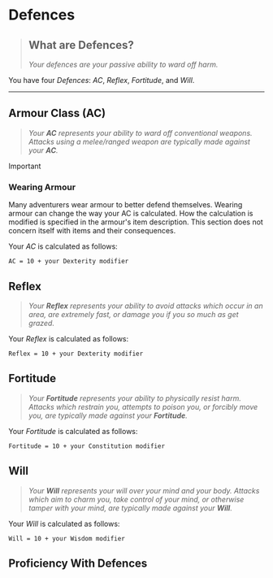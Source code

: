 # Defences

> ## What are Defences?
>
> *Your defences are your passive ability to ward off harm.*

You have four *Defences*: *AC*, *Reflex*, *Fortitude*, and *Will*.

---

## Armour Class (AC)

> *Your **AC** represents your ability to ward off conventional weapons. Attacks using a melee/ranged weapon are typically made against your **AC**.*

<span></span>

> [!IMPORTANT]
>
> ### Wearing Armour
>
> Many adventurers wear armour to better defend themselves. Wearing armour can change the way your AC is calculated. How the calculation is modified is specified in the armour's item description. This section does not concern itself with items and their consequences.

Your *AC* is calculated as follows:

`AC = 10 + your Dexterity modifier`

## Reflex

> *Your **Reflex** represents your ability to avoid attacks which occur in an area, are extremely fast, or damage you if you so much as get grazed.*

Your *Reflex* is calculated as follows:

`Reflex = 10 + your Dexterity modifier`

## Fortitude

> *Your **Fortitude** represents your ability to physically resist harm. Attacks which restrain you, attempts to poison you, or forcibly move you, are typically made against your **Fortitude**.*

Your *Fortitude* is calculated as follows:

`Fortitude = 10 + your Constitution modifier`

## Will

> *Your **Will** represents your will over your mind and your body. Attacks which aim to charm you, take control of your mind, or otherwise tamper with your mind, are typically made against your **Will**.*

Your *Will* is calculated as follows:

`Will = 10 + your Wisdom modifier`

## Proficiency With Defences
